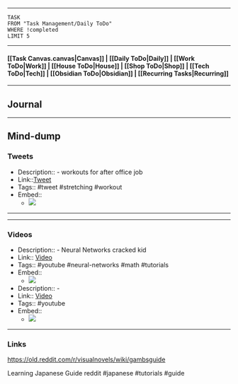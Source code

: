 
---
```dataview
TASK
FROM "Task Management/Daily ToDo"
WHERE !completed
LIMIT 5
```
---

#### [[Task Canvas.canvas|Canvas]] | [[Daily ToDo|Daily]] | [[Work ToDo|Work]] |  [[House ToDo|House]] |  [[Shop ToDo|Shop]] | [[Tech ToDo|Tech]] | [[Obsidian ToDo|Obsidian]] | [[Recurring Tasks|Recurring]] 
---
## Journal 

---
## Mind-dump 

### Tweets
- Description:: - workouts for after office job
- Link::[Tweet](https://x.com/chrisboettcher9/status/1829847636632822101?t=sjgMugiDxr7h3gTh_YKNlg&s=19)
- Tags:: #tweet #stretching #workout 
- Embed:: 
	- ![](https://x.com/chrisboettcher9/status/1829847636632822101?t=sjgMugiDxr7h3gTh_YKNlg&s=19)

 --- 

---
### Videos
- Description:: - Neural Networks cracked kid
- Link:: [Video](https://youtu.be/Ixl3nykKG9M?si=rjLpKWPmJaoK0eJC)
- Tags:: #youtube #neural-networks #math #tutorials 
- Embed:: 
	- ![](https://youtu.be/Ixl3nykKG9M?si=rjLpKWPmJaoK0eJC)
- Description:: - 
- Link:: [Video](https://youtube.com/@adamdhalla1270?si=fZ5H1RbNtjgyAY3B)
- Tags:: #youtube
- Embed:: 
	- ![](https://youtube.com/@adamdhalla1270?si=fZ5H1RbNtjgyAY3B)

---
### Links 

https://old.reddit.com/r/visualnovels/wiki/gambsguide

Learning Japanese Guide reddit #japanese #tutorials #guide 


